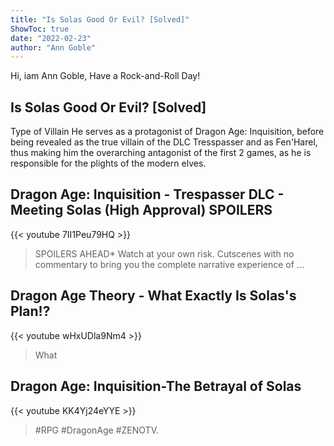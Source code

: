 ```yaml
---
title: "Is Solas Good Or Evil? [Solved]"
ShowToc: true 
date: "2022-02-23"
author: "Ann Goble" 
---
```


Hi, iam Ann Goble, Have a Rock-and-Roll Day!
## Is Solas Good Or Evil? [Solved]
 Type of Villain He serves as a protagonist of Dragon Age: Inquisition, before being revealed as the true villain of the DLC Tresspasser and as Fen'Harel, thus making him the overarching antagonist of the first 2 games, as he is responsible for the plights of the modern elves.

## Dragon Age: Inquisition - Trespasser DLC - Meeting Solas (High Approval) SPOILERS
{{< youtube 7II1Peu79HQ >}}
>SPOILERS AHEAD* Watch at your own risk. Cutscenes with no commentary to bring you the complete narrative experience of ...

## Dragon Age Theory - What Exactly Is Solas's Plan!?
{{< youtube wHxUDla9Nm4 >}}
>What 

## Dragon Age: Inquisition-The Betrayal of Solas
{{< youtube KK4Yj24eYYE >}}
>#RPG #DragonAge #ZENOTV.

